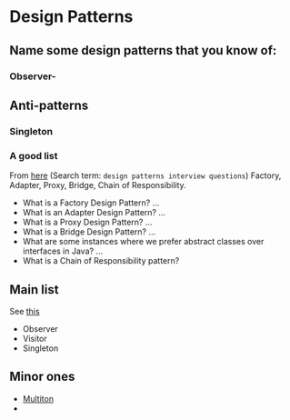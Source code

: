 # Design Patterns

## Name some design patterns that you know of:
### Observer-
### 

## Anti-patterns
### Singleton


### A good list
From [here](https://www.interviewbit.com/design-patterns-interview-questions/) (Search term: `design patterns interview questions`)
Factory, Adapter, Proxy, Bridge, Chain of Responsibility.
* What is a Factory Design Pattern? ...
* What is an Adapter Design Pattern? ...
* What is a Proxy Design Pattern? ...
* What is a Bridge Design Pattern? ...
* What are some instances where we prefer abstract classes over interfaces in Java? ...
* What is a Chain of Responsibility pattern?

## Main list
See [this](https://en.wikipedia.org/wiki/Design_Patterns)
* Observer
* Visitor
* Singleton

## Minor ones
* [Multiton](https://en.wikipedia.org/wiki/Multiton_pattern)
* 
